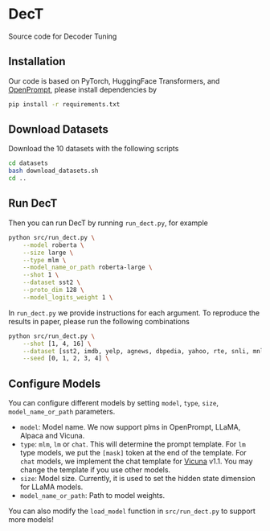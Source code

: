 # DecT

Source code for Decoder Tuning

## Installation

Our code is based on PyTorch, HuggingFace Transformers, and [OpenPrompt](https://github.com/thunlp/OpenPrompt), please install dependencies by

```bash
pip install -r requirements.txt
```

## Download Datasets

Download the 10 datasets with the following scripts

```bash
cd datasets
bash download_datasets.sh
cd ..
```

## Run DecT

Then you can run DecT by running `run_dect.py`, for example

```bash
python src/run_dect.py \
	--model roberta \
	--size large \
	--type mlm \
	--model_name_or_path roberta-large \
	--shot 1 \
	--dataset sst2 \
	--proto_dim 128 \
	--model_logits_weight 1 \
```

In `run_dect.py` we provide instructions for each argument. To reproduce the results in paper, please run the following combinations

```bash
python src/run_dect.py \
	--shot [1, 4, 16] \
	--dataset [sst2, imdb, yelp, agnews, dbpedia, yahoo, rte, snli, mnli-m, mnli-mm, fewnerd] \
	--seed [0, 1, 2, 3, 4] \
```

## Configure Models

You can configure different models by setting `model`, `type`, `size`, `model_name_or_path` parameters. 
- `model`: Model name. We now support plms in OpenPrompt, LLaMA, Alpaca and Vicuna.
- `type`: `mlm`, `lm` or `chat`. This will determine the prompt template. For `lm` type models, we put the `[mask]` token at the end of the template. For `chat` models, we implement the chat template for [Vicuna](https://lmsys.org/blog/2023-03-30-vicuna/) v1.1. You may change the template if you use other models.
- `size`: Model size. Currently, it is used to set the hidden state dimension for LLaMA models.
- `model_name_or_path`: Path to model weights. 

You can also modify the `load_model` function in `src/run_dect.py` to support more models!
